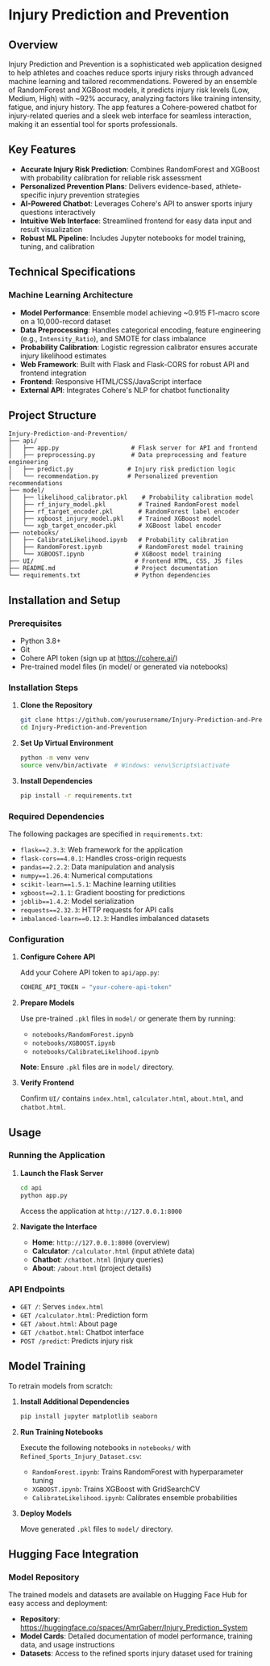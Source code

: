 # Injury Prediction and Prevention

## Overview

Injury Prediction and Prevention is a sophisticated web application designed to help athletes and coaches reduce sports injury risks through advanced machine learning and tailored recommendations. Powered by an ensemble of RandomForest and XGBoost models, it predicts injury risk levels (Low, Medium, High) with ~92% accuracy, analyzing factors like training intensity, fatigue, and injury history. The app features a Cohere-powered chatbot for injury-related queries and a sleek web interface for seamless interaction, making it an essential tool for sports professionals.

## Key Features

- **Accurate Injury Risk Prediction**: Combines RandomForest and XGBoost with probability calibration for reliable risk assessment
- **Personalized Prevention Plans**: Delivers evidence-based, athlete-specific injury prevention strategies
- **AI-Powered Chatbot**: Leverages Cohere's API to answer sports injury questions interactively
- **Intuitive Web Interface**: Streamlined frontend for easy data input and result visualization
- **Robust ML Pipeline**: Includes Jupyter notebooks for model training, tuning, and calibration

## Technical Specifications

### Machine Learning Architecture
- **Model Performance**: Ensemble model achieving ~0.915 F1-macro score on a 10,000-record dataset
- **Data Preprocessing**: Handles categorical encoding, feature engineering (e.g., `Intensity_Ratio`), and SMOTE for class imbalance
- **Probability Calibration**: Logistic regression calibrator ensures accurate injury likelihood estimates
- **Web Framework**: Built with Flask and Flask-CORS for robust API and frontend integration
- **Frontend**: Responsive HTML/CSS/JavaScript interface
- **External API**: Integrates Cohere's NLP for chatbot functionality

## Project Structure

```
Injury-Prediction-and-Prevention/
├── api/
│   ├── app.py                    # Flask server for API and frontend
│   ├── preprocessing.py          # Data preprocessing and feature engineering
│   ├── predict.py               # Injury risk prediction logic
│   └── recommendation.py        # Personalized prevention recommendations
├── model/
│   ├── likelihood_calibrator.pkl    # Probability calibration model
│   ├── rf_injury_model.pkl         # Trained RandomForest model
│   ├── rf_target_encoder.pkl       # RandomForest label encoder
│   ├── xgboost_injury_model.pkl    # Trained XGBoost model
│   └── xgb_target_encoder.pkl      # XGBoost label encoder
├── notebooks/
│   ├── CalibrateLikelihood.ipynb   # Probability calibration
│   ├── RandomForest.ipynb          # RandomForest model training
│   └── XGBOOST.ipynb              # XGBoost model training
├── UI/                            # Frontend HTML, CSS, JS files
├── README.md                      # Project documentation
└── requirements.txt               # Python dependencies
```

## Installation and Setup

### Prerequisites
- Python 3.8+
- Git
- Cohere API token (sign up at https://cohere.ai/)
- Pre-trained model files (in model/ or generated via notebooks)

### Installation Steps

1. **Clone the Repository**
   ```bash
   git clone https://github.com/yourusername/Injury-Prediction-and-Prevention.git
   cd Injury-Prediction-and-Prevention
   ```

2. **Set Up Virtual Environment**
   ```bash
   python -m venv venv
   source venv/bin/activate  # Windows: venv\Scripts\activate
   ```

3. **Install Dependencies**
   ```bash
   pip install -r requirements.txt
   ```

### Required Dependencies

The following packages are specified in `requirements.txt`:

- `flask==2.3.3`: Web framework for the application
- `flask-cors==4.0.1`: Handles cross-origin requests
- `pandas==2.2.2`: Data manipulation and analysis
- `numpy==1.26.4`: Numerical computations
- `scikit-learn==1.5.1`: Machine learning utilities
- `xgboost==2.1.1`: Gradient boosting for predictions
- `joblib==1.4.2`: Model serialization
- `requests==2.32.3`: HTTP requests for API calls
- `imbalanced-learn==0.12.3`: Handles imbalanced datasets

### Configuration

1. **Configure Cohere API**
   
   Add your Cohere API token to `api/app.py`:
   ```python
   COHERE_API_TOKEN = "your-cohere-api-token"
   ```

2. **Prepare Models**
   
   Use pre-trained `.pkl` files in `model/` or generate them by running:
   - `notebooks/RandomForest.ipynb`
   - `notebooks/XGBOOST.ipynb`
   - `notebooks/CalibrateLikelihood.ipynb`
   
   **Note**: Ensure `.pkl` files are in `model/` directory.

3. **Verify Frontend**
   
   Confirm `UI/` contains `index.html`, `calculator.html`, `about.html`, and `chatbot.html`.

## Usage

### Running the Application

1. **Launch the Flask Server**
   ```bash
   cd api
   python app.py
   ```
   
   Access the application at `http://127.0.0.1:8000`

2. **Navigate the Interface**
   - **Home**: `http://127.0.0.1:8000` (overview)
   - **Calculator**: `/calculator.html` (input athlete data)
   - **Chatbot**: `/chatbot.html` (injury queries)
   - **About**: `/about.html` (project details)

### API Endpoints

- `GET /`: Serves `index.html`
- `GET /calculator.html`: Prediction form
- `GET /about.html`: About page
- `GET /chatbot.html`: Chatbot interface
- `POST /predict`: Predicts injury risk

## Model Training

To retrain models from scratch:

1. **Install Additional Dependencies**
   ```bash
   pip install jupyter matplotlib seaborn
   ```

2. **Run Training Notebooks**
   
   Execute the following notebooks in `notebooks/` with `Refined_Sports_Injury_Dataset.csv`:
   - `RandomForest.ipynb`: Trains RandomForest with hyperparameter tuning
   - `XGBOOST.ipynb`: Trains XGBoost with GridSearchCV
   - `CalibrateLikelihood.ipynb`: Calibrates ensemble probabilities

3. **Deploy Models**
   
   Move generated `.pkl` files to `model/` directory.

## Hugging Face Integration

### Model Repository
The trained models and datasets are available on Hugging Face Hub for easy access and deployment:

- **Repository**: https://huggingface.co/spaces/AmrGaberr/Injury_Prediction_System
- **Model Cards**: Detailed documentation of model performance, training data, and usage instructions
- **Datasets**: Access to the refined sports injury dataset used for training





